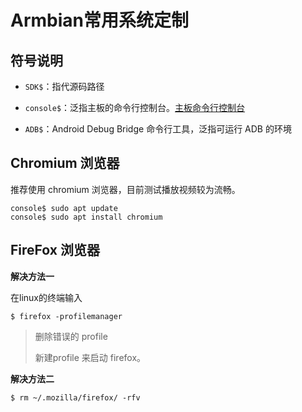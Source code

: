 # Armbian常用系统定制



## 符号说明

* `SDK$`：指代源码路径

* `console$`：泛指主板的命令行控制台。[主板命令行控制台](../02-入门必读/02-快速使用.md#console_readme)

* `ADB$`：Android Debug Bridge 命令行工具，泛指可运行 ADB 的环境



## Chromium 浏览器

推荐使用 chromium 浏览器，目前测试播放视频较为流畅。

```
console$ sudo apt update
console$ sudo apt install chromium
```



## FireFox 浏览器



**解决方法一**

在linux的终端输入

```
$ firefox -profilemanager
```

> 删除错误的 profile 
>
> 新建profile 来启动 firefox。



**解决方法二**

```
$ rm ~/.mozilla/firefox/ -rfv
```

